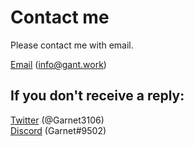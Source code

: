 # Contact me

Please contact me with email.

[Email](info@gant.work) (info@gant.work)

## If you don't receive a reply:

[Twitter](https://twitter.com/Garnet3106/) (@Garnet3106)
<br>
[Discord](http://discord.com/xxxxxx) (Garnet#9502)
<br>
